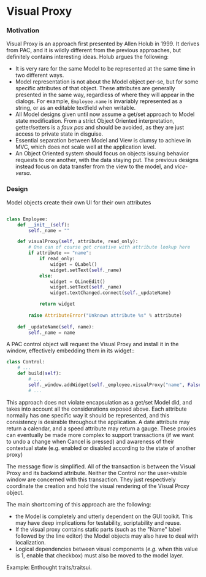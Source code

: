 # Visual Proxy

### Motivation

Visual Proxy is an approach first presented by Allen Holub in 1999. It
derives from PAC, and it is wildly different from the previous approaches, 
but definitely contains interesting ideas. Holub argues the following:

  - It is very rare for the same Model to be represented at the same 
    time in two different ways. 
  - Model representation is not about the Model object per-se, but
    for some specific attributes of that object. These attributes 
    are generally presented in the same way, regardless of where 
    they will appear in the dialogs. For example, ``Employee.name`` 
    is invariably represented as a string, or as an editable
    textfield when writable.
  - All Model designs given until now assume a get/set approach to
    Model state modification. From a strict Object Oriented interpretation,
    getter/setters is a *faux pas* and should be avoided, as they are
    just access to private state in disguise. 
  - Essential separation between Model and View is clumsy to
    achieve in MVC, which does not scale well at the application level.
  - An Object Oriented system should focus on objects issuing behavior
    requests to one another, with the data staying put. The previous designs
    instead focus on data transfer from the view to the model, and *vice-versa*.

### Design

Model objects create their own UI for their own attributes

```python

class Employee:
    def __init__(self):
        self._name = ""

    def visualProxy(self, attribute, read_only):
        # One can of course get creative with attribute lookup here 
        if attribute == "name":
            if read_only:
                widget = QLabel()
                widget.setText(self._name)
            else:
                widget = QLineEdit()
                widget.setText(self._name)
                widget.textChanged.connect(self._updateName)

            return widget
        
        raise AttributeError("Unknown attribute %s" % attribute)
    
    def _updateName(self, name):
        self._name = name
```

A PAC control object will request the Visual Proxy and install it in
the window, effectively embedding them in its widget::

```python
class Control:
    # ...
    def build(self):
        # ...
        self._window.addWidget(self._employee.visualProxy("name", False))
        # ...
```


This approach does not violate encapsulation as a get/set Model did, and
takes into account all the considerations exposed above. Each attribute normally
has one specific way it should be represented, and this consistency is desirable
throughout the application. A date attribute may return a calendar, and a speed
attribute may return a gauge. These proxies can eventually be made more complex
to support transactions (if we want to undo a change when Cancel is pressed) 
and awareness of their contextual state (e.g. enabled or disabled according to
the state of another proxy)

The message flow is simplified. All of the transaction is between the Visual
Proxy and its backend attribute. Neither the Control nor the user-visible
window are concerned with this transaction. They just respectively coordinate
the creation and hold the visual rendering of the Visual Proxy object.

The main shortcoming of this approach are the following:
- the Model is completely and utterly dependent on the GUI toolkit. 
  This may have deep implications for testability, scriptability and reuse. 
- If the visual proxy contains static parts (such as the "Name" label
  followed by the line editor) the Model objects may also have to deal with
  localization.
- Logical dependencies between visual components (*e.g.* when this value is
  1, enable that checkbox) must also be moved to the model layer.


Example: Enthought traits/traitsui.

